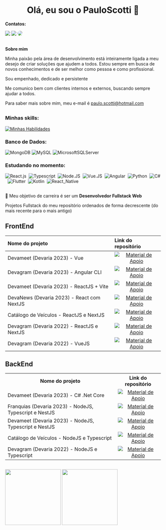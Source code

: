 <h1 align="center"> Olá, eu sou o PauloScotti 👋</h1>
<div>
<p><strong>Contatos:</strong></p>
<a href="https://instagram.com/paulorscotti" target="_blank"><img src="https://img.shields.io/badge/-Instagram-%23E4405F?style=for-the-badge&logo=instagram&logoColor=white"></a>
<a href = "mailto:paulo.scotti@hotmail.com"><img src="https://img.shields.io/badge/-Hotmail-%23333?style=for-the-badge&logo=gmail&logoColor=white" target="_blank"></a>
<a href="https://www.linkedin.com/in/paulo-scotti-94050a25/" target="_blank"><img src="https://img.shields.io/badge/-LinkedIn-%230077B5?style=for-the-badge&logo=linkedin&logoColor=white" style="border-radius: 30px" target="_blank"></a>
 </div>
 <br />
 <p><strong>Sobre mim</strong></p>
 <p>Minha paixão pela área de desenvolvimento está inteiramente ligada a meu desejo de criar soluções que ajudem a todos. Estou sempre em busca de novos conhecimentos e de ser melhor como pessoa e como profissional.</p>
 <p>Sou empenhado, dedicado e persistente</p>
 <p>Me comunico bem com clientes internos e externos, buscando sempre ajudar a todos.</p>
 <p>Para saber mais sobre mim, meu e-mail é <a href="mailto:"paulo.scotti@hotmail.com">paulo.scotti@hotmail.com</a></p>

##

### Minhas skills:
[![Minhas Habilidades](https://skillicons.dev/icons?i=html,css,js,ts,nodejs,react,vue,cs,angular,python,github,git,postman,vscode,visualstudio,figma
)](https://skillicons.dev)

### Banco de Dados:
![MongoDB](https://img.shields.io/badge/MongoDB-%234ea94b.svg?style=for-the-badge&logo=mongodb&logoColor=white)
![MySQL](https://img.shields.io/badge/mysql-4479A1.svg?style=for-the-badge&logo=mysql&logoColor=white)
![MicrosoftSQLServer](https://img.shields.io/badge/Microsoft%20SQL%20Server-CC2927?style=for-the-badge&logo=microsoft%20sql%20server&logoColor=white)

### Estudando no momento:
![React.js](https://img.shields.io/badge/-React.js-0D1117?style=for-the-badge&logo=react&labelColor=0D1117)&nbsp;
![Typescript](https://img.shields.io/badge/-JavaScript-0D1117?style=for-the-badge&logo=javascript&labelColor=0D1117&textColor=0D1117)&nbsp;
![Node.JS](https://img.shields.io/badge/-Node.JS-0D1117?style=for-the-badge&logo=node.js&labelColor=0D1117&textColor=0D1117)&nbsp;
![Vue.JS](https://img.shields.io/badge/-Vue.JS-0D1117?style=for-the-badge&logo=vue.js&labelColor=0D1117&textColor=0D1117)&nbsp;
![Angular](https://img.shields.io/badge/-Angular-0D1117?style=for-the-badge&logo=angular&labelColor=0D1117&textColor=0D1117)&nbsp;
![Python](https://img.shields.io/badge/-Python-0D1117?style=for-the-badge&logo=python&labelColor=0D1117&textColor=0D1117)&nbsp;
![C#](https://img.shields.io/badge/-Csharp-0D1117?style=for-the-badge&logo=csharp&labelColor=0D1117&textColor=0D1117)&nbsp;
![Flutter](https://img.shields.io/badge/-Flutter-0D1117?style=for-the-badge&logo=flutter&labelColor=0D1117&textColor=0D1117)&nbsp;
![Kotlin](https://img.shields.io/badge/-Kotlin-0D1117?style=for-the-badge&logo=kotlin&labelColor=0D1117&textColor=0D1117)&nbsp;
![React_Native](https://img.shields.io/badge/-ReactNative-0D1117?style=for-the-badge&logo=react-native&labelColor=0D1117&textColor=0D1117)&nbsp;

##

💬 Meu objetivo de carreira é ser um <strong>Desenvolvedor Fullstack Web</strong>

Projetos Fullstack do meu repositório ordenados de forma decrescente (do mais recente para o mais antigo)

## FrontEnd

<table>
  <thead>
    <tr align="left">
      <th>Nome do projeto</th>
      <th>Link do repositório</th>
    </tr>
  </thead>
 <tbody align="left">
   <tr>
      <td>Devameet (Devaria 2023) - Vue</td>
      <td align=center><a href="https://github.com/PauloScotti/devameet-vue">
         <img align="center" alt="Material de Apoio" src="https://img.shields.io/badge/Repositório-E94D5F?style=for-the-badge"></a>
       </td>
    </tr>
    <tr>
   <tr>
      <td>Devagram (Devaria 2023) - Angular CLI</td>
      <td align=center><a href="https://github.com/PauloScotti/devagram-angular">
         <img align="center" alt="Material de Apoio" src="https://img.shields.io/badge/Repositório-30A3DC?style=for-the-badge"></a>
       </td>
    </tr>
    <tr>
      <tr>
      <td>Devameet (Devaria 2023) - ReactJS + Vite</td>
       <td align=center><a href="https://github.com/PauloScotti/devameet-react-js">
         <img align="center" alt="Material de Apoio" src="https://img.shields.io/badge/Repositório-E94D5F?style=for-the-badge"></a>
       </td>
    </tr>
    <tr>
      <td>DevaNews (Devaria 2023) - React com NextJS</td>
      <td align=center><a href="https://github.com/PauloScotti/group_devaria_challeng">
         <img align="center" alt="Material de Apoio" src="https://img.shields.io/badge/Repositório-30A3DC?style=for-the-badge"></a>
      </td>
    </tr>
    <tr>
      <td>Catálogo de Veículos - ReactJS e NextJS</td>
      <td align=center><a href="https://github.com/PauloScotti/app-catalogo-veiculos-reactjs">
         <img align="center" alt="Material de Apoio" src="https://img.shields.io/badge/Repositório-E94D5F?style=for-the-badge"></a>
      </td>
    </tr>
    <tr>
      <td>Devagram (Devaria 2022) - ReactJS e NextJS</td>
      <td align=center><a href="https://github.com/PauloScotti/devagram-react">
         <img align="center" alt="Material de Apoio" src="https://img.shields.io/badge/Repositório-30A3DC?style=for-the-badge"></a>
      </td>
    </tr>
    <tr>
      <td>Devagram (Devaria 2022) - VueJS</td>
      <td align=center><a href="https://github.com/PauloScotti/devagram-vue-js">
         <img align="center" alt="Material de Apoio" src="https://img.shields.io/badge/Repositório-E94D5F?style=for-the-badge"></a>
      </td>
    </tr>
</table>

## BackEnd

<table>
  <tr>
    <th>Nome do projeto</th>
    <th>Link do repositório</th>
  </tr>
  <tr>
    <td>Devameet (Devaria 2023) - C# .Net Core</td>
    <td align=center><a href="https://github.com/PauloScotti/DevameetCSharp">
         <img align="center" alt="Material de Apoio" src="https://img.shields.io/badge/Repositório-E94D5F?style=for-the-badge"></a>
    </td>
  </tr>
  <tr>
    <td>Franquias (Devaria 2023) - NodeJS, Typescript e NestJS</td>
    <td align=center><a href="https://github.com/PauloScotti/desafio_franquia">
         <img align="center" alt="Material de Apoio" src="https://img.shields.io/badge/Repositório-30A3DC?style=for-the-badge"></a>
    </td>
  </tr>
  <tr>
    <td>Devameet (Devaria 2023) - NodeJS, Typescript e NestJS</td>
    <td align=center><a href="https://github.com/PauloScotti/devameet-nest-js">
         <img align="center" alt="Material de Apoio" src="https://img.shields.io/badge/Repositório-E94D5F?style=for-the-badge"></a>
    </td>
  </tr>
  <tr>
    <td>Catálogo de Veículos - NodeJS e Typescript</td>
    <td align=center><a href="https://github.com/PauloScotti/app-catalogo-veiculos-nodejs">
         <img align="center" alt="Material de Apoio" src="https://img.shields.io/badge/Repositório-30A3DC?style=for-the-badge"></a>
    </td>
  </tr>
  <tr>
    <td>Devagram (Devaria 2022) - NodeJS e Typescript</td>
    <td align=center><a href="https://github.com/PauloScotti/devagram-nextjs">
         <img align="center" alt="Material de Apoio" src="https://img.shields.io/badge/Repositório-E94D5F?style=for-the-badge"></a>
    </td>
  </tr>
</table>

##

<div>
  <img height="180em" src="https://github-readme-stats.vercel.app/api?username=PauloScotti&theme=algolia&show_icons=true" />
  <img height="180em" src="https://github-readme-stats.vercel.app/api/top-langs/?username=PauloScotti&theme=algolia" />
</div>
